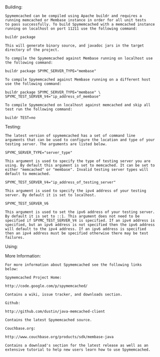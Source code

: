Building:

	Spymemcached can be compiled using Apache buildr and requires a
	running memcached or Membase instance in order for all unit tests
	to pass successfully. To build Spymemcached with a memcached instance
	running on localhost on port 11211 use the following command:

	buildr package

	This will generate binary source, and javadoc jars in the target
	directory of the project.

	To compile the Spymemcached against Membase running on localhost use
	the following command:

	buildr package SPYMC_SERVER_TYPE="membase"

	To compile Spymemcached against Membase running on a different host
	use the following command:

	buildr package SPYMC_SERVER_TYPE="membase" \
	SPYMC_TEST_SERVER_V4="ip_address_of_membase"

	To compile Spymemcached on localhost against memcached and skip all
	test run the following command:

	buildr TEST=no

Testing:

	The latest version of spymemcached has a set of command line
	arguments that can be used to configure the location and type of your
	testing server. The arguments are listed below.

	SPYMC_SERVER_TYPE="server_type"

	This argument is used to specify the type of testing server you are
	using. By default this argument is set to memcached. It can be set to
	either "memcached" or "membase". Invalid testing server types will
	default to memcached.

	SPYMC_TEST_SERVER_V4="ip_address_of_testing_server"

	This argument is used to specify the ipv4 address of your testing
	server. By default it is set to localhost.

	SPYMC_TEST_SERVER_V6

	This argument is used to set the ipv6 address of your testing server.
	By default it is set to ::1. This argument does not need to be
	specified if SPYMC_TEST_SERVER_V4 is specified. If an ipv4 address is
	specified, but an ipv6 address is not specified then the ipv6 address
	will default to the ipv4 address. If an ipv6 address is specified
	then an ipv4 address must be specified otherwise there may be test
	failures.

Using:


More Information:

	For more information about Spymemcached see the following links
	below:
	
	Spymemcached Project Home:

	http://code.google.com/p/spymemcached/

	Contains a wiki, issue tracker, and downloads section.

	Github:

	http://github.com/dustin/java-memcached-client
	
	Contains the latest Spymemcached source.
	
	Couchbase.org:
	
	http://www.couchbase.org/products/sdk/membase-java
	
	Contains a download's section for the latest release as well as an
	extensive tutorial to help new users learn how to use Spymemcached.